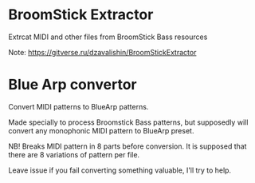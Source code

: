 # BroomStick Extractor
Extrcat MIDI and other files from BroomStick Bass resources

Note: https://gitverse.ru/dzavalishin/BroomStickExtractor

# Blue Arp convertor

Convert MIDI patterns to BlueArp patterns. 

Made specially to process Broomstick Bass patterns, 
but supposedly will convert any monophonic MIDI 
pattern to BlueArp preset.

NB! Breaks MIDI pattern in 8 parts before conversion.
It is supposed that there are 8 variations of pattern per file.

Leave issue if you fail converting something valuable, I'll try to help.
